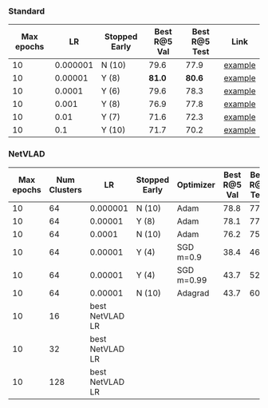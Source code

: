 ### Standard

| Max epochs | LR       | Stopped Early | Best R@5 Val | Best R@5 Test | Link                            |
| ---------- | -------- | ------------- | ------------ | ------------- | ------------------------------- |
| 10         | 0.000001 | N (10)        | 79.6         | 77.9          | [example](Runs/std_10_0.000001) |
| 10         | 0.00001  | Y (8)         | **81.0**     | **80.6**      | [example](Runs/std_10_0.00001)  |
| 10         | 0.0001   | Y (6)         | 79.6         | 78.3          | [example](Runs/std_10_0.0001)   |
| 10         | 0.001    | Y (8)         | 76.9         | 77.8          | [example](Runs/std_10_0.001)    |
| 10         | 0.01     | Y (7)         | 71.6         | 72.3          | [example](Runs/std_10_0.01)     |
| 10         | 0.1      | Y (10)        | 71.7         | 70.2          | [example](Runs/std_10_0.1)      |

### NetVLAD

| Max epochs | Num Clusters | LR              | Stopped Early | Optimizer  | Best R@5 Val | Best R@5 Test | Link                                      |
| ---------- | ------------ | --------------- | ------------- | ---------- | ------------ | ------------- | ----------------------------------------- |
| 10         | 64           | 0.000001        | N (10)        | Adam       | 78.8         | 77.5          | [example](Runs\netvlad_10_0.000001_64)    |
| 10         | 64           | 0.00001         | Y (8)         | Adam       | 78.1         | 77.6          | [example](Runs\netvlad_10_0.00001_64)     |
| 10         | 64           | 0.0001          | N (10)        | Adam       | 76.2         | 75.2          | [example](Runs\netvlad_10_0.0001_64)      |
| 10         | 64           | 0.00001         | Y (4)         | SGD m=0.9  | 38.4         | 46.4          | [example](Runs\netvlad_sgd_m_0.9_epoc_10) |
| 10         | 64           | 0.00001         | Y (4)         | SGD m=0.99 | 43.7         | 52.8          | [example](Runs\nevlad_sgd_m_0.99_epoc_10) |
| 10         | 64           | 0.00001         | N (10)        | Adagrad    | 43.7         | 60.7          | [example](Runs\netvlad_sgd_m_0.9_epoc_10) |
| 10         | 16           | best NetVLAD LR |               |            |              |               |                                           |
| 10         | 32           | best NetVLAD LR |               |            |              |               |                                           |
| 10         | 128          | best NetVLAD LR |               |            |              |               |                                           |
